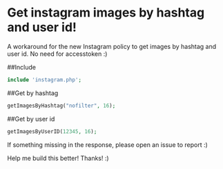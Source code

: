 # Get instagram images by hashtag and user id!
A workaround for the new Instagram policy to get images by hashtag and user id.
No need for accesstoken :)

##Include
```php
include 'instagram.php';
```

##Get by hashtag
```php
getImagesByHashtag("nofilter", 16);
```

##Get by user id
```php
getImagesByUserID(12345, 16);
```

If something missing in the response, please open an issue to report :)

Help me build this better! Thanks! :)